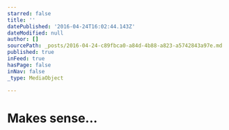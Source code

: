 ```yaml
---
starred: false
title: ''
datePublished: '2016-04-24T16:02:44.143Z'
dateModified: null
author: []
sourcePath: _posts/2016-04-24-c89fbca0-a84d-4b88-a823-a5742843a97e.md
published: true
inFeed: true
hasPage: false
inNav: false
_type: MediaObject

---
```

# Makes sense...